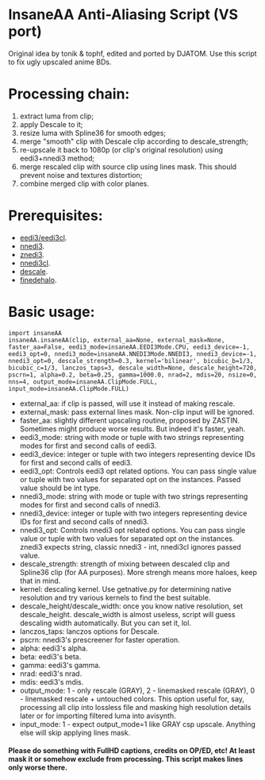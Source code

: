 # InsaneAA Anti-Aliasing Script (VS port)

Original idea by tonik & tophf, edited and ported by DJATOM.
Use this script to fix ugly upscaled anime BDs.

# Processing chain: 
   1) extract luma from clip;
   2) apply Descale to it;
   3) resize luma with Spline36 for smooth edges;
   4) merge "smooth" clip with Descale clip according to descale_strength;
   5) re-upscale it back to 1080p (or clip's original resolution) using eedi3+nnedi3 method;
   6) merge rescaled clip with source clip using lines mask. This should prevent noise and textures distortion;
   7) combine merged clip with color planes. 
 
# Prerequisites:
  - [eedi3/eedi3cl](https://github.com/HomeOfVapourSynthEvolution/VapourSynth-EEDI3).
  - [nnedi3](https://github.com/dubhater/vapoursynth-nnedi3).
  - [znedi3](https://github.com/sekrit-twc/znedi3).
  - [nnedi3cl](https://github.com/HomeOfVapourSynthEvolution/VapourSynth-NNEDI3CL).
  - [descale](https://github.com/Irrational-Encoding-Wizardry/vapoursynth-descale).
  - [finedehalo](https://gist.github.com/SX91/bcd427ec0fa8fdf7c45433917521bac4).
 
# Basic usage:
```python3
import insaneAA
insaneAA.insaneAA(clip, external_aa=None, external_mask=None, faster_aa=False, eedi3_mode=insaneAA.EEDI3Mode.CPU, eedi3_device=-1, eedi3_opt=0, nnedi3_mode=insaneAA.NNEDI3Mode.NNEDI3, nnedi3_device=-1, nnedi3_opt=0, descale_strength=0.3, kernel='bilinear', bicubic_b=1/3, bicubic_c=1/3, lanczos_taps=3, descale_width=None, descale_height=720, pscrn=1, alpha=0.2, beta=0.25, gamma=1000.0, nrad=2, mdis=20, nsize=0, nns=4, output_mode=insaneAA.ClipMode.FULL, input_mode=insaneAA.ClipMode.FULL)
```
  - external_aa: if clip is passed, will use it instead of making rescale.
  - external_mask: pass external lines mask. Non-clip input will be ignored.
  - faster_aa: slightly different upscaling routine, proposed by ZASTIN. Sometimes might produce worse results. But indeed it's faster, yeah.
  - eedi3_mode: string with mode or tuple with two strings representing modes for first and second calls of eedi3.
  - eedi3_device: integer or tuple with two integers representing device IDs for first and second calls of eedi3.
  - eedi3_opt: Controls eedi3 opt related options. You can pass single value or tuple with two values for separated opt on the instances. Passed value should be int type.
  - nnedi3_mode: string with mode or tuple with two strings representing modes for first and second calls of nnedi3.
  - nnedi3_device: integer or tuple with two integers representing device IDs for first and second calls of nnedi3.
  - nnedi3_opt: Controls nnedi3 opt related options. You can pass single value or tuple with two values for separated opt on the instances. znedi3 expects string, classic nnedi3 - int, nnedi3cl ignores passed value. 
  - descale_strength: strength of mixing between descaled clip and Spline36 clip (for AA purposes). More strengh means more haloes, keep that in mind.
  - kernel: descaling kernel. Use getnative.py for determining native resolution and try various kernels to find the best suitable.
  - descale_height/descale_width: once you know native resolution, set descale_height. descale_width is almost useless, script will guess descaling width automatically. But you can set it, lol.
  - lanczos_taps: lanczos options for Descale.
  - pscrn: nnedi3's prescreener for faster operation.
  - alpha: eedi3's alpha.
  - beta: eedi3's beta.
  - gamma: eedi3's gamma.
  - nrad: eedi3's nrad.
  - mdis: eedi3's mdis.
  - output_mode: 1 - only rescale (GRAY), 2 - linemasked rescale (GRAY), 0 - linemasked rescale + untouched colors. This option useful for, say, processing all clip into lossless file and masking high resolution details later or for importing filtered luma into avisynth.
  - input_mode: 1 - expect output_mode=1 like GRAY csp upscale. Anything else will skip applying lines mask.
#### Please do something with FullHD captions, credits on OP/ED, etc! At least mask it or somehow exclude from processing. This script makes lines only worse there.
